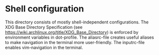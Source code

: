 # Shell configuration

This directory consists of mostly shell-independent configurations.
The XDG Base Directory Specification (see https://wiki.archlinux.org/title/XDG_Base_Directory) is enforced by environment variables in dot-profile.
The aliasrc-file creates useful aliases to make navigation in the terminal more user-friendly.
The inputrc-file enables vim-navigation in the terminal.
